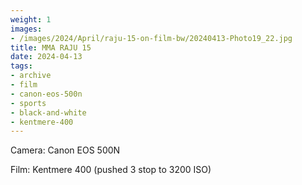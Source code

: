 ```yaml
---
weight: 1
images:
- /images/2024/April/raju-15-on-film-bw/20240413-Photo19_22.jpg
title: MMA RAJU 15
date: 2024-04-13
tags:
- archive
- film
- canon-eos-500n
- sports
- black-and-white
- kentmere-400
---
```


Camera: Canon EOS 500N

Film: Kentmere 400 (pushed 3 stop to 3200 ISO)